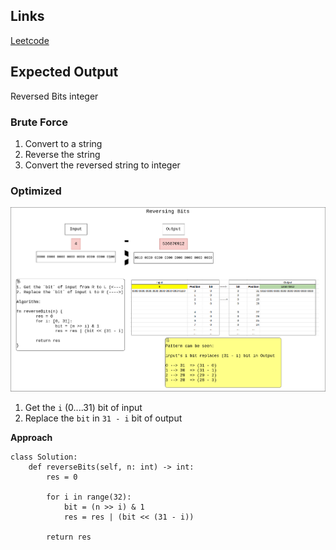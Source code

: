 ## Links
[Leetcode](https://leetcode.com/problems/reverse-bits/description/)

## Expected Output
Reversed Bits integer

### Brute Force
1. Convert to a string
2. Reverse the string
3. Convert the reversed string to integer

### Optimized
![image](../../images/reverse-bits.png)
1. Get the `i` (0....31) bit of input
2. Replace the `bit` in `31 - i` bit of output

**Approach**
```
class Solution:
    def reverseBits(self, n: int) -> int:
        res = 0

        for i in range(32):
            bit = (n >> i) & 1
            res = res | (bit << (31 - i))
        
        return res
```